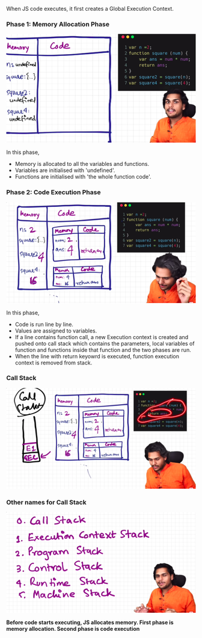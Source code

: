 When JS code executes, it first creates a Global Execution Context.


### Phase 1: Memory Allocation Phase
![alt text](image.png)

In this phase,
- Memory is allocated to all the variables and functions.
- Variables are initialised with 'undefined'.
- Functions are initialised with 'the whole function code'.

### Phase 2: Code Execution Phase
![alt text](image-1.png)

In this phase,
- Code is run line by line.
- Values are assigned to variables.
- If a line contains function call, a new Execution context is created and pushed onto call stack which contains the parameters, local variables of function and functions inside that function and the two phases are run.
- When the line with return keyowrd is executed, function execution context is removed from stack.

### Call Stack
![alt text](image-2.png)

### Other names for Call Stack
![alt text](image-3.png)


**Before code starts executing, JS allocates memory. First phase is memory allocation. Second phase is code execution**
